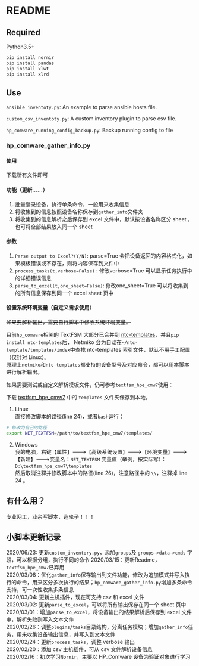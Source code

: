 # README

## Required

Python3.5+

```bash
pip install nornir
pip install pandas
pip install xlwt
pip install xlrd
```

## Use

`ansible_inventoty.py`: An example to parse ansible hosts file.

`custom_csv_inventoty.py`: A custom inventory plugin to parse csv file.

`hp_comware_running_config_backup.py`: Backup running config to file

### hp_comware_gather_info.py

#### 使用

下载所有文件即可

#### 功能（更新……）

1. 批量登录设备，执行单条命令，一般用来收集信息
2. 将收集到的信息按照设备名称保存到`gather_info`文件夹
3. 将收集到的信息解析之后保存到 excel 文件中，默认按设备名称区分 sheet ，也可将全部结果放入同一个 sheet

#### 参数

1. `Parse output to Excel?(Y/N)`: parse=True 会把设备返回的内容格式化，如果模板错误或不存在，则将内容保存到文件中
2. `process_tasks(t,verbose=False)` : 修改verbose=True 可以显示任务执行中的详细错误信息
3. `parse_to_excel(t,one_sheet=False)`: 修改one_sheet=True 可以将收集到的所有信息保存到同一个 excel sheet 页中

#### 设置系统环境变量（自定义需求使用）

~~如果要解析输出，需要自行脚本中修改系统环境变量。~~

目前`hp_comware`相关的 TextFSM 大部分已合并到 [ntc-templates](https://github.com/networktocode/ntc-templates)，并且`pip install ntc-templates`后， Netmiko 会为自动在`~/ntc-template/templates/index`中查找 ntc-templates 索引文件，默认不用手工配置（仅针对 Linux）。  
原理上`netmiko`和`ntc-templates`都支持的设备型号及对应命令，都可以用本脚本进行解析输出。

如果需要测试或自定义解析模板文件，仍可参考`textfsm_hpe_cmw7`使用：

下载 [textfsm_hpe_cmw7](https://github.com/odai5/textfsm_hpe_cmw7) 中的 `templates` 文件夹保存到本地。

1. Linux  
直接修改脚本的路径(line 24)，或者`bash`运行：

```bash
# 修改为自己的路径
export NET_TEXTFSM=/path/to/textfsm_hpe_cmw7/templates/
```

2. Windows  
我的电脑，右键【属性】--->【高级系统设置】--->【环境变量】--->【新建】--->变量名：`NET_TEXTFSM` 变量值（举例，按实际写）：`D:\textfsm_hpe_cmw7\templates`  
然后取消注释并修改脚本中的路径(line 26)，注意路径中的 `\\`，注释掉 line 24 。

## 有什么用？

专业网工，业余写脚本，造轮子！！！

## 小脚本更新记录

2020/06/23: 更新`custom_inventory.py`，添加`groups`及 `groups->data->cmds` 字段，可以根据分组，执行不同的命令
2020/03/15：更新Readme，`textfsm_hpe_cmw7`已弃用  
2020/03/08：优化`gather_info`保存输出到文件功能，修改为追加模式并写入执行的命令，用来区分多次执行的结果；`hp_comware_gather_info.py`增加多条命令支持，可一次性收集多条信息  
2020/03/04: 更新主机插件，现在可支持 csv 和 excel 文件  
2020/03/02: 更新`parse_to_excel`，可以将所有输出保存在同一个 sheet 页中  
2020/03/01：增加`parse_to_excel`，将设备输出的结果解析后保存到 excel 文件中，解析失败则写入文本文件  
2020/02/26：调整`plugins/tasks`目录结构，分离任务模块；增加`gather_info`任务，用来收集设备输出信息，并写入到文本文件  
2020/02/24：更新`process_tasks`，调整 verbose 输出  
2020/02/20：添加 csv 主机插件，可从 csv 文件解析设备信息  
2020/02/16：初次学习`Nornir`，主要以 HP_Comware 设备为验证对象进行学习
